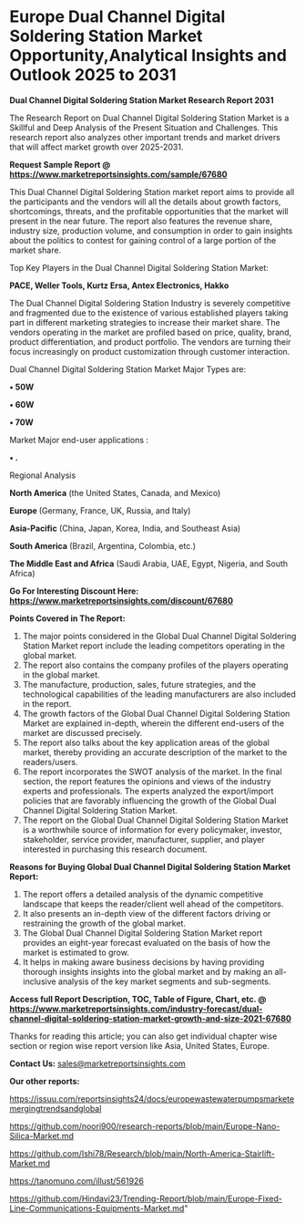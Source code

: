 # Europe Dual Channel Digital Soldering Station Market Opportunity,Analytical Insights and Outlook 2025 to 2031

<strong>Dual Channel Digital Soldering Station Market Research Report 2031</strong>

The Research Report on Dual Channel Digital Soldering Station Market is a Skillful and Deep Analysis of the Present Situation and Challenges. This research report also analyzes other important trends and market drivers that will affect market growth over 2025-2031.

<strong>Request Sample Report @ <a href=https://www.marketreportsinsights.com/sample/67680>https://www.marketreportsinsights.com/sample/67680</a></strong>

This Dual Channel Digital Soldering Station market report aims to provide all the participants and the vendors will all the details about growth factors, shortcomings, threats, and the profitable opportunities that the market will present in the near future. The report also features the revenue share, industry size, production volume, and consumption in order to gain insights about the politics to contest for gaining control of a large portion of the market share.

Top Key Players in the Dual Channel Digital Soldering Station Market:

<strong>PACE, Weller Tools, Kurtz Ersa, Antex Electronics, Hakko</strong>

The Dual Channel Digital Soldering Station Industry is severely competitive and fragmented due to the existence of various established players taking part in different marketing strategies to increase their market share. The vendors operating in the market are profiled based on price, quality, brand, product differentiation, and product portfolio. The vendors are turning their focus increasingly on product customization through customer interaction.

Dual Channel Digital Soldering Station Market Major Types are:

<strong>• 50W

• 60W

• 70W</strong>

Market Major end-user applications :

<strong>• .</strong>

Regional Analysis

</u><strong><b>North America</b></strong> (the United States, Canada, and Mexico)

<strong><b>Europe </b></strong>(Germany, France, UK, Russia, and Italy)

<strong><b>Asia-Pacific</b></strong> (China, Japan, Korea, India, and Southeast Asia)

<strong><b>South America</b></strong> (Brazil, Argentina, Colombia, etc.)

<strong><b>The Middle East and Africa</b></strong> (Saudi Arabia, UAE, Egypt, Nigeria, and South Africa)

<strong>Go For Interesting Discount Here: <a href=https://www.marketreportsinsights.com/discount/67680>https://www.marketreportsinsights.com/discount/67680</a></strong>

<strong>Points Covered in The Report:</strong>
<ol>
  <li>The major points considered in the Global Dual Channel Digital Soldering Station Market report include the leading competitors operating in the global market.</li>
  <li>The report also contains the company profiles of the players operating in the global market.</li>
  <li>The manufacture, production, sales, future strategies, and the technological capabilities of the leading manufacturers are also included in the report.</li>
  <li>The growth factors of the Global Dual Channel Digital Soldering Station Market are explained in-depth, wherein the different end-users of the market are discussed precisely.</li>
  <li>The report also talks about the key application areas of the global market, thereby providing an accurate description of the market to the readers/users.</li>
  <li>The report incorporates the SWOT analysis of the market. In the final section, the report features the opinions and views of the industry experts and professionals. The experts analyzed the export/import policies that are favorably influencing the growth of the Global Dual Channel Digital Soldering Station Market.</li>
  <li>The report on the Global Dual Channel Digital Soldering Station Market is a worthwhile source of information for every policymaker, investor, stakeholder, service provider, manufacturer, supplier, and player interested in purchasing this research document.</li>
</ol>
<strong>Reasons for Buying Global Dual Channel Digital Soldering Station Market Report:</strong>

<ol>
  <li>The report offers a detailed analysis of the dynamic competitive landscape that keeps the reader/client well ahead of the competitors.</li>
  <li>It also presents an in-depth view of the different factors driving or restraining the growth of the global market.</li>
  <li>The Global Dual Channel Digital Soldering Station Market report provides an eight-year forecast evaluated on the basis of how the market is estimated to grow.</li>
  <li>It helps in making aware business decisions by having providing thorough insights insights into the global market and by making an all-inclusive analysis of the key market segments and sub-segments.</li>
</ol>
<strong>Access full Report Description, TOC, Table of Figure, Chart, etc. @ <a href=https://www.marketreportsinsights.com/industry-forecast/dual-channel-digital-soldering-station-market-growth-and-size-2021-67680>https://www.marketreportsinsights.com/industry-forecast/dual-channel-digital-soldering-station-market-growth-and-size-2021-67680</a></strong>


Thanks for reading this article; you can also get individual chapter wise section or region wise report version like Asia, United States, Europe.

<strong>Contact Us:</strong>
sales@marketreportsinsights.com

<strong>Our other reports:</strong>

<a href=https://issuu.com/reportsinsights24/docs/europewastewaterpumpsmarketemergingtrendsandglobal>https://issuu.com/reportsinsights24/docs/europewastewaterpumpsmarketemergingtrendsandglobal</a>

<a href=https://github.com/noori900/research-reports/blob/main/Europe-Nano-Silica-Market.md>https://github.com/noori900/research-reports/blob/main/Europe-Nano-Silica-Market.md</a>

<a href=https://github.com/Ishi78/Research/blob/main/North-America-Stairlift-Market.md>https://github.com/Ishi78/Research/blob/main/North-America-Stairlift-Market.md</a>

<a href=https://tanomuno.com/illust/561926>https://tanomuno.com/illust/561926</a>

<a href=https://github.com/Hindavi23/Trending-Report/blob/main/Europe-Fixed-Line-Communications-Equipments-Market.md>https://github.com/Hindavi23/Trending-Report/blob/main/Europe-Fixed-Line-Communications-Equipments-Market.md</a>"
